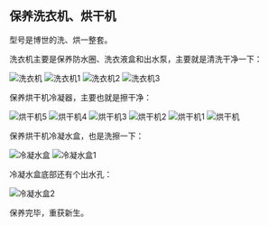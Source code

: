 ## 保养洗衣机、烘干机
型号是博世的洗、烘一整套。

洗衣机主要是保养防水圈、洗衣液盒和出水泵，主要就是清洗干净一下：

![洗衣机](../images/1-维修家电/08-保养洗衣机、烘干机/洗衣机.webp)
![洗衣机1](../images/1-维修家电/08-保养洗衣机、烘干机/洗衣机1.webp)
![洗衣机2](../images/1-维修家电/08-保养洗衣机、烘干机/洗衣机2.webp)
![洗衣机3](../images/1-维修家电/08-保养洗衣机、烘干机/洗衣机3.webp)

保养烘干机冷凝器，主要也就是擦干净：

![烘干机5](../images/1-维修家电/08-保养洗衣机、烘干机/烘干机5.webp)
![烘干机4](../images/1-维修家电/08-保养洗衣机、烘干机/烘干机4.webp)
![烘干机3](../images/1-维修家电/08-保养洗衣机、烘干机/烘干机3.webp)
![烘干机2](../images/1-维修家电/08-保养洗衣机、烘干机/烘干机2.webp)
![烘干机1](../images/1-维修家电/08-保养洗衣机、烘干机/烘干机1.webp)
![烘干机](../images/1-维修家电/08-保养洗衣机、烘干机/烘干机.webp)

保养烘干机冷凝水盒，也是洗擦一下：

![冷凝水盒](../images/1-维修家电/08-保养洗衣机、烘干机/冷凝水盒.webp)
![冷凝水盒1](../images/1-维修家电/08-保养洗衣机、烘干机/冷凝水盒1.webp)

冷凝水盒底部还有个出水孔：

![冷凝水盒2](../images/1-维修家电/08-保养洗衣机、烘干机/冷凝水盒2.webp)

保养完毕，重获新生。